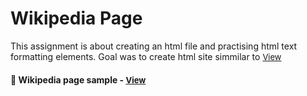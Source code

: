 
# Wikipedia Page

This assignment is about creating an html file and practising html text formatting elements. Goal was to create html site simmilar to <a href=" https://en.wikipedia.org/wiki/Richard_Gere" style="font-size:small;">View</a><h4>









<h4>🔹 Wikipedia page sample - <a href="https://simonakom.github.io/wikipedia-page/richard-gere.html" style="font-size:small;">View</a><h4>
